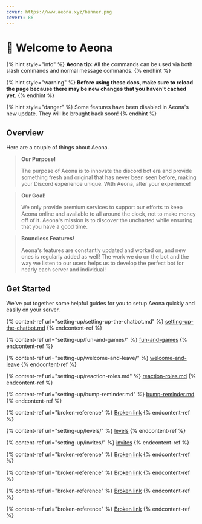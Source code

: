 ```yaml
---
cover: https://www.aeona.xyz/banner.png
coverY: 86
---
```


# 👋 Welcome to Aeona

{% hint style="info" %}
**Aeona tip:** All the commands can be used via both slash commands and normal message commands.
{% endhint %}

{% hint style="warning" %}
**Before using these docs, make sure to reload the page because there may be new changes that you haven't cached yet.**
{% endhint %}

{% hint style="danger" %}
Some features have been disabled in Aeona's new update. They will be brought back soon!
{% endhint %}

## Overview

Here are a couple of things about Aeona.

> **Our Purpose!**
>
> The purpose of Aeona is to innovate the discord bot era and provide something fresh and original that has never been seen before, making your Discord experience unique. With Aeona, alter your experience!

> **Our Goal!**
>
> We only provide premium services to support our efforts to keep Aeona online and available to all around the clock, not to make money off of it. Aeona's mission is to discover the uncharted while ensuring that you have a good time.

> **Boundless Features!**
>
> Aeona's features are constantly updated and worked on, and new ones is regularly added as well! The work we do on the bot and the way we listen to our users helps us to develop the perfect bot for nearly each server and individual!

## Get Started

We've put together some helpful guides for you to setup Aeona quickly and easily on your server.

{% content-ref url="setting-up/setting-up-the-chatbot.md" %}
[setting-up-the-chatbot.md](setting-up/setting-up-the-chatbot.md)
{% endcontent-ref %}

{% content-ref url="setting-up/fun-and-games/" %}
[fun-and-games](setting-up/fun-and-games/)
{% endcontent-ref %}

{% content-ref url="setting-up/welcome-and-leave/" %}
[welcome-and-leave](setting-up/welcome-and-leave/)
{% endcontent-ref %}

{% content-ref url="setting-up/reaction-roles.md" %}
[reaction-roles.md](setting-up/reaction-roles.md)
{% endcontent-ref %}

{% content-ref url="setting-up/bump-reminder.md" %}
[bump-reminder.md](setting-up/bump-reminder.md)
{% endcontent-ref %}

{% content-ref url="broken-reference" %}
[Broken link](broken-reference)
{% endcontent-ref %}

{% content-ref url="setting-up/levels/" %}
[levels](setting-up/levels/)
{% endcontent-ref %}

{% content-ref url="setting-up/invites/" %}
[invites](setting-up/invites/)
{% endcontent-ref %}

{% content-ref url="broken-reference" %}
[Broken link](broken-reference)
{% endcontent-ref %}

{% content-ref url="broken-reference" %}
[Broken link](broken-reference)
{% endcontent-ref %}

{% content-ref url="broken-reference" %}
[Broken link](broken-reference)
{% endcontent-ref %}

{% content-ref url="broken-reference" %}
[Broken link](broken-reference)
{% endcontent-ref %}

